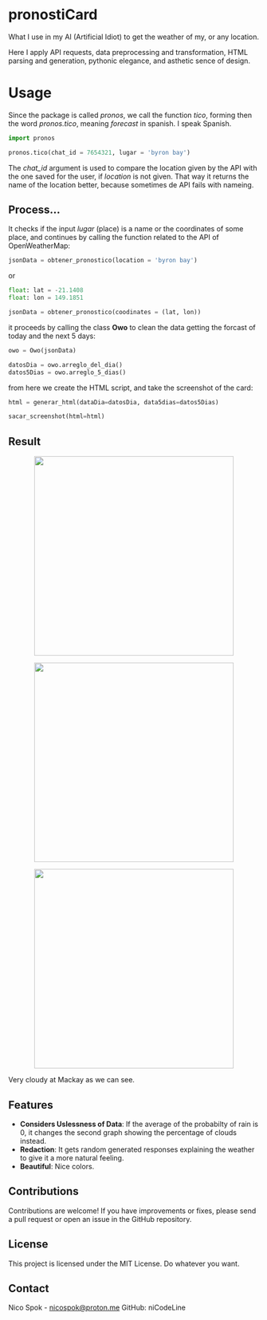 # pronostiCard
What I use in my AI (Artificial Idiot) to get the weather of my, or any location.


Here I apply API requests, data preprocessing and transformation, HTML parsing and generation, pythonic elegance, and asthetic sence of design.

# Usage

Since the package is called _pronos_, we call the
function _tico_, forming then the word _pronos.tico_, meaning _forecast_ in spanish. I speak Spanish.

```python
import pronos

pronos.tico(chat_id = 7654321, lugar = 'byron bay')
```
The _chat_id_ argument is used to compare the location given by the API with the one saved for the user, if _location_ is not given. That way it returns the name of the location better, because sometimes de API fails with nameing.


## Process...


It checks if the input _lugar_ (place) is a name or the coordinates of some place, and continues by calling the function related to the API of OpenWeatherMap:

```python
jsonData = obtener_pronostico(location = 'byron bay')
```

or

```python
float: lat = -21.1408
float: lon = 149.1851

jsonData = obtener_pronostico(coodinates = (lat, lon))
```

it proceeds by calling the class **Owo** to clean the data getting the forcast of today and the next 5 days:

```python
owo = Owo(jsonData)

datosDia = owo.arreglo_del_dia()
datos5Dias = owo.arreglo_5_dias()
```

from here we create the HTML script, and take the screenshot of the card:

```python
html = generar_html(dataDia=datosDia, data5dias=datos5Dias)

sacar_screenshot(html=html)
```


## Result
<p align="center">
  <img src="images/test_Bundaberg.png" width="400">
</p>

<p align="center">
  <img src="images/test_ByronBay.jpg" width="400">
</p>

<p align="center">
  <img src="images/test_Yeppoon.jpg" width="400">
</p>


Very cloudy at Mackay as we can see.

## Features

- **Considers Uslessness of Data**: If the average of the probabilty of rain is 0, it changes the second graph
showing the percentage of clouds instead.
- **Redaction**: It gets random generated responses explaining the weather to give it a more natural feeling.
- **Beautiful**: Nice colors.


## Contributions

Contributions are welcome! If you have improvements or fixes, please send a pull request or open an issue in the GitHub repository.

## License

This project is licensed under the MIT License. Do whatever you want.

## Contact

Nico Spok - nicospok@proton.me
GitHub: niCodeLine
